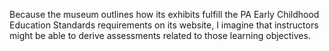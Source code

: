 
Because the museum outlines how its exhibits fulfill the PA Early Childhood Education Standards requirements on its website, I imagine that instructors might be able to derive assessments related to those learning objectives.
